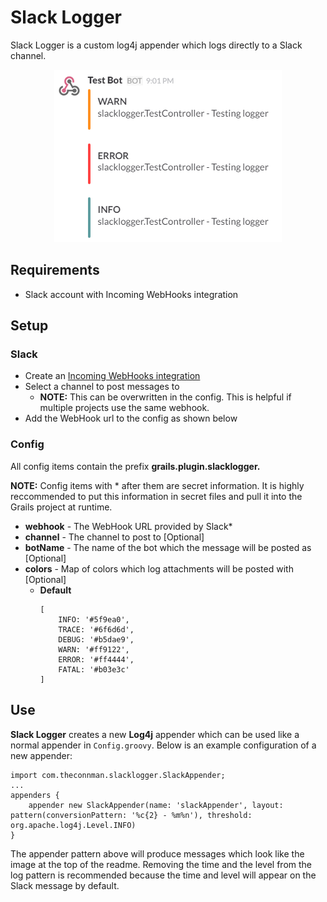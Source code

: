 Slack Logger
=========

Slack Logger is a custom log4j appender which logs directly to a Slack channel.

<div style="text-align: center;">
	<img src="resources/SlackLogger.png" />
</div>

## Requirements

- Slack account with Incoming WebHooks integration

## Setup

### Slack

- Create an [Incoming WebHooks integration](https://my.slack.com/services/new/incoming-webhook)
- Select a channel to post messages to
	- **NOTE:** This can be overwritten in the config. This is helpful if multiple projects use the same webhook.
- Add the WebHook url to the config as shown below

### Config

All config items contain the prefix **grails.plugin.slacklogger.**

**NOTE:** Config items with * after them are secret information. It is highly reccommended to put this information in secret files and pull it into the Grails project at runtime.

- **webhook** - The WebHook URL provided by Slack*
- **channel** - The channel to post to [Optional]
- **botName** - The name of the bot which the message will be posted as [Optional]
- **colors** - Map of colors which log attachments will be posted with [Optional]
	- **Default**
		```
        [
            INFO: '#5f9ea0',
            TRACE: '#6f6d6d',
            DEBUG: '#b5dae9',
            WARN: '#ff9122',
            ERROR: '#ff4444',
            FATAL: '#b03e3c'
        ]
    	```

## Use

**Slack Logger** creates a new **Log4j** appender which can be used like a normal appender in `Config.groovy`. Below is an example configuration of a new appender:

```
import com.theconnman.slacklogger.SlackAppender;
...
appenders {
    appender new SlackAppender(name: 'slackAppender', layout: pattern(conversionPattern: '%c{2} - %m%n'), threshold: org.apache.log4j.Level.INFO)
}
```

The appender pattern above will produce messages which look like the image at the top of the readme. Removing the time and the level from the log pattern is recommended because the time and level will appear on the Slack message by default.